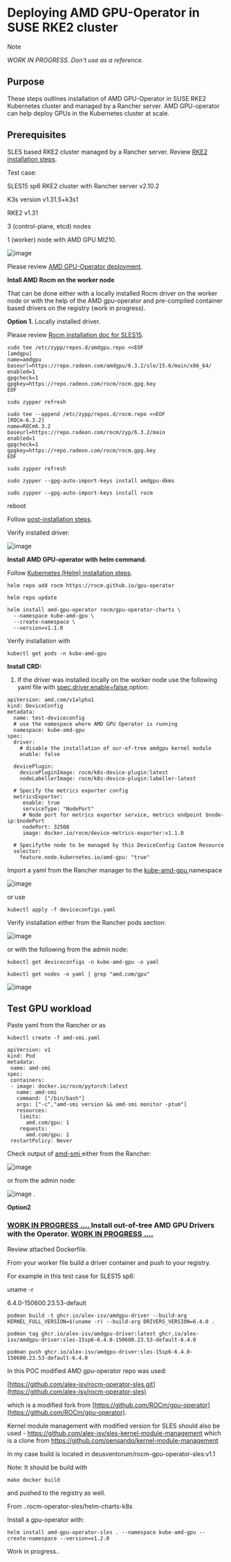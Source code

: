 # Deploying AMD GPU-Operator in SUSE RKE2 cluster

> [!NOTE]
> *WORK IN PROGRESS. Don't use as a reference.*
> 
## Purpose 
These steps outlines installation of AMD GPU-Operator in SUSE RKE2 Kubernetes cluster and managed by a Rancher server.
AMD GPU-operator can help deploy GPUs in the Kubernetes cluster at scale.

## Prerequisites

SLES based RKE2 cluster managed by a Rancher server. Review [RKE2 installation steps](https://github.com/alex-isv/solutions-engineering/blob/main/Rancher/RKE2_cluster_deployment.md#deploying-rke2-cluster-in-sles-based-environment).

Test case:

 SLES15 sp6 RKE2 cluster with Rancher server v2.10.2
 
 K3s version v1.31.5+k3s1
  
 RKE2 v1.31

 
 3 (control-plane, etcd) nodes
 
 1 (worker) node with AMD GPU MI210.

 ![image](https://github.com/user-attachments/assets/3b859427-04ec-4500-aecf-9a279591e467)


Please review [AMD GPU-Operator deployment](https://instinct.docs.amd.com/projects/gpu-operator/en/latest/).

**Intall AMD Rocm on the worker node**

That can be done either with a locally installed Rocm driver on the worker node or with the help of the AMD gpu-operator and pre-compiled container based drivers on the registry (work in progress).

**Option 1.**
Locally installed driver.

Please review [Rocm installation doc for SLES15](https://rocm.docs.amd.com/projects/install-on-linux/en/latest/install/install-methods/package-manager/package-manager-sles.html).

````
sudo tee /etc/zypp/repos.d/amdgpu.repo <<EOF
[amdgpu]
name=amdgpu
baseurl=https://repo.radeon.com/amdgpu/6.3.2/sle/15.6/main/x86_64/
enabled=1
gpgcheck=1
gpgkey=https://repo.radeon.com/rocm/rocm.gpg.key
EOF
````

````
sudo zypper refresh
````

````
sudo tee --append /etc/zypp/repos.d/rocm.repo <<EOF
[ROCm-6.3.2]
name=ROCm6.3.2
baseurl=https://repo.radeon.com/rocm/zyp/6.3.2/main
enabled=1
gpgcheck=1
gpgkey=https://repo.radeon.com/rocm/rocm.gpg.key
EOF
````

````
sudo zypper refresh
````

````
sudo zypper --gpg-auto-import-keys install amdgpu-dkms
````

````
sudo zypper --gpg-auto-import-keys install rocm
````

reboot

Follow [post-installation steps](https://rocm.docs.amd.com/projects/install-on-linux/en/latest/install/post-install.html#post-installation-instructions).

Verify installed driver:


![image](https://github.com/user-attachments/assets/0edd326a-abce-4a39-8001-a15250726f63)




**Install AMD GPU-operator with helm command.**

Follow [Kubernetes (Helm) installation steps](https://instinct.docs.amd.com/projects/gpu-operator/en/latest/installation/kubernetes-helm.html).


````
helm repo add rocm https://rocm.github.io/gpu-operator
````
````
helm repo update
````

````
helm install amd-gpu-operator rocm/gpu-operator-charts \
  --namespace kube-amd-gpu \
  --create-namespace \
  --version=v1.1.0
````

Verify installation with

````
kubectl get pods -n kube-amd-gpu
````

**Install CRD:**

1) If the driver was installed locally on the worker node use the following yaml file with <ins> spec.driver.enable=false </ins> option:

````
apiVersion: amd.com/v1alpha1
kind: DeviceConfig
metadata:
  name: test-deviceconfig
  # use the namespace where AMD GPU Operator is running
  namespace: kube-amd-gpu
spec:
  driver:
    # disable the installation of our-of-tree amdgpu kernel module
    enable: false

  devicePlugin:
    devicePluginImage: rocm/k8s-device-plugin:latest
    nodeLabellerImage: rocm/k8s-device-plugin:labeller-latest
        
  # Specify the metrics exporter config
  metricsExporter:
     enable: true
     serviceType: "NodePort"
     # Node port for metrics exporter service, metrics endpoint $node-ip:$nodePort
     nodePort: 32500
     image: docker.io/rocm/device-metrics-exporter:v1.1.0

  # Specifythe node to be managed by this DeviceConfig Custom Resource
  selector:
    feature.node.kubernetes.io/amd-gpu: "true"
````

Import a yaml from the Rancher manager to the <ins> kube-amd-gpu </ins> namespace 


![image](https://github.com/user-attachments/assets/9b10dacb-5e7f-4c1f-82fd-74d9f8584fe6)


or use 

````
kubectl apply -f deviceconfigs.yaml
````

Verify installation either from the Rancher pods section:

![image](https://github.com/user-attachments/assets/21e9e59a-8e48-4367-b305-307e18d28ac9)



or with the following from the admin node:

````
kubectl get deviceconfigs -n kube-amd-gpu -o yaml
````

````
kubectl get nodes -o yaml | grep "amd.com/gpu"
````

![image](https://github.com/user-attachments/assets/0818d9cc-ef65-4c46-9bbf-9a35b3d43f92)



## Test GPU workload

Paste yaml from the Rancher or as 

````
kubectl create -f amd-smi.yaml
````

````
apiVersion: v1
kind: Pod
metadata:
 name: amd-smi
spec:
 containers:
 - image: docker.io/rocm/pytorch:latest
   name: amd-smi
   command: ["/bin/bash"]
   args: ["-c","amd-smi version && amd-smi monitor -ptum"]
   resources:
    limits:
      amd.com/gpu: 1
    requests:
      amd.com/gpu: 1
 restartPolicy: Never
````

Check output of <ins> amd-smi </ins> either from the Rancher:


![image](https://github.com/user-attachments/assets/c9418425-0059-44cf-b618-7628e25045a2)

or from the admin node:

![image](https://github.com/user-attachments/assets/8140f76e-2535-415f-be54-296836a08522)
.


**Option2**


###  <ins> WORK IN PROGRESS .... </INS> Install out-of-tree AMD GPU Drivers with the Operator. <ins> WORK IN PROGRESS .... </INS>

Review attached Dockerfile.

From your worker file build a driver container and push to your registry.

For example in this test case for SLES15 sp6:

uname -r

6.4.0-150600.23.53-default

````
podman build -t ghcr.io/alex-isv/amdgpu-driver --build-arg KERNEL_FULL_VERSION=$(uname -r) --build-arg DRIVERS_VERSION=6.4.0 .
````
````
podman tag ghcr.io/alex-isv/amdgpu-driver:latest ghcr.io/alex-isv/amdgpu-driver:sles-15sp6-6.4.0-150600.23.53-default-6.4.0
````
````
podman push ghcr.io/alex-isv/amdgpu-driver:sles-15sp6-6.4.0-150600.23.53-default-6.4.0
````

In this POC modified AMD gpu-operator repo was used:

[https://github.com/alex-isv/rocm-operator-sles.git](https://github.com/alex-isv/rocm-operator-sles)

which is a modified fork from [https://github.com/ROCm/gpu-operator](https://github.com/ROCm/gpu-operator).

Kernel module management with modified version for SLES should also be used - https://github.com/alex-isv/sles-kernel-module-management
 which is a clone from https://github.com/pensando/kernel-module-management  
 
 
In my case build is located in deusventorum/rocm-gpu-operator-sles:v1.1

 Note: It should be build with

````
make docker build
````
and pushed to the registry as well.


From ..rocm-operator-sles/helm-charts-k8s


Install a gpu-operator with:

````
helm install amd-gpu-operator-sles . --namespace kube-amd-gpu --create-namespace --version=v1.2.0
````




<!--
To build a container driver on the worker node, use the following steps:

````
podman build -t ghcr.io/alex-isv/amdgpu-driver --build-arg KERNEL_FULL_VERSION=$(uname -r) --build-arg DRIVERS_VERSION=6.3.2 .
````

Tag it with:

````
podman tag ghcr.io/alex-isv/amdgpu-driver:latest ghcr.io/alex-isv/amdgpu-driver:sles-15sp6-6.4.0-150600.23.38-default-6.3.2
````

Push to your local registry: (Github in my test case)
````
podman push ghcr.io/alex-isv/amdgpu-driver:sles-15sp6-6.4.0-150600.23.38-default-6.3.2
````






If using a GPU-operator to install drivers, you need to set <ins> spec.driver.blacklist=true </ins> and use the following CRD:

````
apiVersion: amd.com/v1alpha1
kind: DeviceConfig
metadata:
  name: test-deviceconfig
  # use the namespace where AMD GPU Operator is running
  namespace: kube-amd-gpu
spec:
  driver:
    # enable operator to install out-of-tree amdgpu kernel module
    enable: true
    # blacklist is required for installing out-of-tree amdgpu kernel module
    blacklist: true
    # Specify your repository to host driver image
    # DO NOT include the image tag as AMD GPU Operator will automatically manage the image tag for you
    image: ghcr.io/alex-isv/amdgpu-driver
    # (Optional) Specify the credential for your private registry if it requires credential to get pull/push access
    # you can create the docker-registry type secret by running command like:
    # kubectl create secret docker-registry mysecret -n kmm-namespace --docker-username=xxx --docker-password=xxx
    # Make sure you created the secret within the namespace that KMM operator is running
    # Specify the driver version by using ROCm version
    version: "6.3.2"

  devicePlugin:
    devicePluginImage: rocm/k8s-device-plugin:latest
    nodeLabellerImage: rocm/k8s-device-plugin:labeller-latest
        
  # Specify the metrics exporter config
  metricsExporter:
     enable: true
     serviceType: "NodePort"
     # Node port for metrics exporter service, metrics endpoint $node-ip:$nodePort
     nodePort: 32500
     image: docker.io/rocm/device-metrics-exporter:v1.1.0

  # Specifythe node to be managed by this DeviceConfig Custom Resource
  selector:
    feature.node.kubernetes.io/amd-gpu: "true"
````


Import CRD to install Rocm by the operator:

![image](https://github.com/user-attachments/assets/22d0de6e-1cd5-4789-987c-2eccffbfa6e1)


![image](https://github.com/user-attachments/assets/0e926930-10a8-4119-8f8e-c827fb677835)

-->

Work in progress..









